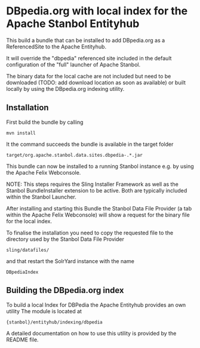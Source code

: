 # DBpedia.org with local index for the Apache Stanbol Entityhub

This build a bundle that can be installed to add DBpedia.org as a
ReferencedSite to the Apache Entityhub.

It will override the "dbpedia" referenced site included in the default
configuration of the "full" launcher of Apache Stanbol.

The binary data for the local cache are not included but need to be
downloaded (TODO: add download location as soon as available) or built locally
by using the DBpedia.org indexing utility.


## Installation

First build the bundle by calling

    mvn install

It the command succeeds the bundle is available in the target folder

    target/org.apache.stanbol.data.sites.dbpedia-.*.jar

This bundle can now be installed to a running Stanbol instance e.g. by using
the Apache Felix Webconsole.

NOTE: This steps requires the Sling Installer Framework as well as the
Stanbol BundleInstaller extension to be active. Both are typically included
within the Stanbol Launcher.

After installing and starting this Bundle the Stanbol Data File Provider (a
tab within the Apache Felix Webconsole) will show a request for the binary
file for the local index.

To finalise the installation you need to copy the requested file to the
directory used by the Stanbol Data File Provider

    sling/datafiles/

and that restart the SolrYard instance with the name

    DBpediaIndex


## Building the DBpedia.org index

To build a local Index for DBPedia the Apache Entityhub provides an own utility
The module is located at

    {stanbol}/entityhub/indexing/dbpedia

A detailed documentation on how to use this utility is provided by the
README file.


